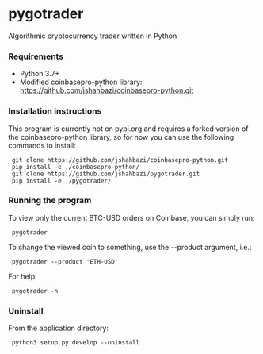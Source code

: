 # pygotrader
Algorithmic cryptocurrency trader written in Python

### Requirements
* Python 3.7+
* Modified coinbasepro-python library: https://github.com/jshahbazi/coinbasepro-python.git

### Installation instructions
This program is currently not on pypi.org and requires a forked version of the coinbasepro-python library, so for now you can use the following commands to install:
```
 git clone https://github.com/jshahbazi/coinbasepro-python.git
 pip install -e ./coinbasepro-python/
 git clone https://github.com/jshahbazi/pygotrader.git
 pip install -e ./pygotrader/
```

### Running the program
To view only the current BTC-USD orders on Coinbase, you can simply run:
```
 pygotrader
```

To change the viewed coin to something, use the --product argument, i.e.:
```
 pygotrader --product 'ETH-USD'
```

For help:
```
 pygotrader -h
```

### Uninstall
From the application directory:
```
 python3 setup.py develop --uninstall
```
